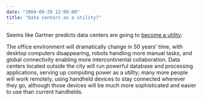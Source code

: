```yaml
---
date: "2004-09-29 12:00:00"
title: "Data centers as a utility?"
---
```




Seems like Gartner predicts data centers are going to [become a utility](http://technews.acm.org/#item9):

> 
The office environment will dramatically change in 50 years&rsquo; time, with desktop computers disappearing, robots handling more manual tasks, and global connectivity enabling more intercontinental collaboration. Data centers located outside the city will run powerful database and processing applications, serving up computing power as a utility; many more people will work remotely, using handheld devices to stay connected wherever they go, although those devices will be much more sophisticated and easier to use than current handhelds.




